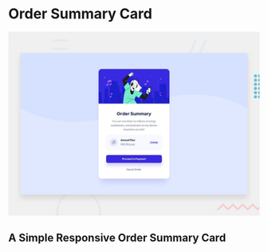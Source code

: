 # Order Summary Card

![Design preview for the Order summary card coding challenge](./design/desktop-preview.jpg)

## A Simple Responsive Order Summary Card

